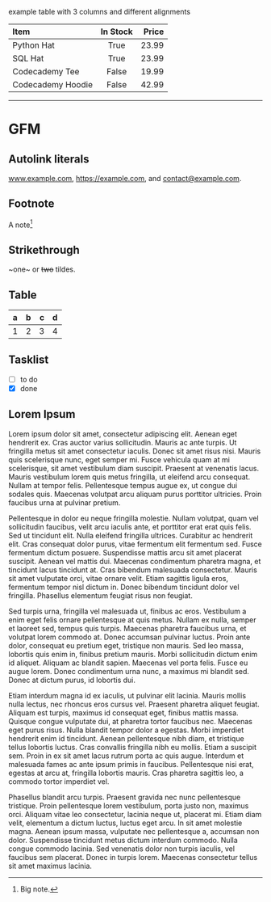 example table with 3 columns and different alignments

| Item              | In Stock | Price |
| :---------------- | :------: | ----: |
| Python Hat        |   True   | 23.99 |
| SQL Hat           |   True   | 23.99 |
| Codecademy Tee    |  False   | 19.99 |
| Codecademy Hoodie |  False   | 42.99 |

-----

# GFM

## Autolink literals

www.example.com, https://example.com, and contact@example.com.

## Footnote

A note[^1]

[^1]: Big note.

## Strikethrough

~one~ or ~~two~~ tildes.

## Table

| a | b  |  c |  d  |
| - | :- | -: | :-: |
| 1 | 2  | 3  | 4   |

## Tasklist

* [ ] to do
* [x] done

## Lorem Ipsum

Lorem ipsum dolor sit amet, consectetur adipiscing elit. Aenean eget hendrerit ex. Cras auctor varius sollicitudin. Mauris ac ante turpis. Ut fringilla metus sit amet consectetur iaculis. Donec sit amet risus nisi. Mauris quis scelerisque nunc, eget semper mi. Fusce vehicula quam at mi scelerisque, sit amet vestibulum diam suscipit. Praesent at venenatis lacus. Mauris vestibulum lorem quis metus fringilla, ut eleifend arcu consequat. Nullam at tempor felis. Pellentesque tempus augue ex, ut congue dui sodales quis. Maecenas volutpat arcu aliquam purus porttitor ultricies. Proin faucibus urna at pulvinar pretium.

Pellentesque in dolor eu neque fringilla molestie. Nullam volutpat, quam vel sollicitudin faucibus, velit arcu iaculis ante, et porttitor erat erat quis felis. Sed ut tincidunt elit. Nulla eleifend fringilla ultrices. Curabitur ac hendrerit elit. Cras consequat dolor purus, vitae fermentum elit fermentum sed. Fusce fermentum dictum posuere. Suspendisse mattis arcu sit amet placerat suscipit. Aenean vel mattis dui. Maecenas condimentum pharetra magna, et tincidunt lacus tincidunt at. Cras bibendum malesuada consectetur. Mauris sit amet vulputate orci, vitae ornare velit. Etiam sagittis ligula eros, fermentum tempor nisl dictum in. Donec bibendum tincidunt dolor vel fringilla. Phasellus elementum feugiat risus non feugiat.

Sed turpis urna, fringilla vel malesuada ut, finibus ac eros. Vestibulum a enim eget felis ornare pellentesque at quis metus. Nullam ex nulla, semper et laoreet sed, tempus quis turpis. Maecenas pharetra faucibus urna, et volutpat lorem commodo at. Donec accumsan pulvinar luctus. Proin ante dolor, consequat eu pretium eget, tristique non mauris. Sed leo massa, lobortis quis enim in, finibus pretium mauris. Morbi sollicitudin dictum enim id aliquet. Aliquam ac blandit sapien. Maecenas vel porta felis. Fusce eu augue lorem. Donec condimentum urna nunc, a maximus mi blandit sed. Donec at dictum purus, id lobortis dui.

Etiam interdum magna id ex iaculis, ut pulvinar elit lacinia. Mauris mollis nulla lectus, nec rhoncus eros cursus vel. Praesent pharetra aliquet feugiat. Aliquam est turpis, maximus id consequat eget, finibus mattis massa. Quisque congue vulputate dui, at pharetra tortor faucibus nec. Maecenas eget purus risus. Nulla blandit tempor dolor a egestas. Morbi imperdiet hendrerit enim id tincidunt. Aenean pellentesque nibh diam, et tristique tellus lobortis luctus. Cras convallis fringilla nibh eu mollis. Etiam a suscipit sem. Proin in ex sit amet lacus rutrum porta ac quis augue. Interdum et malesuada fames ac ante ipsum primis in faucibus. Pellentesque nisi erat, egestas at arcu at, fringilla lobortis mauris. Cras pharetra sagittis leo, a commodo tortor imperdiet vel.

Phasellus blandit arcu turpis. Praesent gravida nec nunc pellentesque tristique. Proin pellentesque lorem vestibulum, porta justo non, maximus orci. Aliquam vitae leo consectetur, lacinia neque ut, placerat mi. Etiam diam velit, elementum a dictum luctus, luctus eget arcu. In sit amet molestie magna. Aenean ipsum massa, vulputate nec pellentesque a, accumsan non dolor. Suspendisse tincidunt metus dictum interdum commodo. Nulla congue commodo lacinia. Sed venenatis dolor non turpis iaculis, vel faucibus sem placerat. Donec in turpis lorem. Maecenas consectetur tellus sit amet maximus lacinia.

